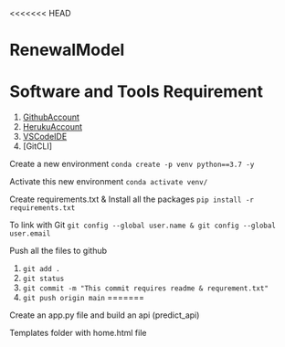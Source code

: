 <<<<<<< HEAD
# RenewalModel
# Software and Tools Requirement
1. [GithubAccount](https://github.com)
2. [HerukuAccount](https://heroku.com)
3. [VSCodeIDE](https://code.visualstudio.com/)
4. [GitCLI]

Create a new environment
```conda create -p venv python==3.7 -y```

Activate this new environment ```conda activate venv/```

Create requirements.txt & Install all the packages ```pip install -r requirements.txt```

To link with Git ```git config --global user.name & git config --global user.email```

Push all the files to github
1.  ```git add .``` 
2. ```git status```
3. ```git commit -m "This commit requires readme & requrement.txt"```
4. ```git push origin main```
=======

Create an app.py file and build an api (predict_api)  

Templates folder with home.html file
